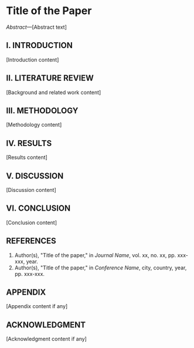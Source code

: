 # Title of the Paper

*Abstract*—[Abstract text]

## I. INTRODUCTION
[Introduction content]

## II. LITERATURE REVIEW
[Background and related work content]

## III. METHODOLOGY
[Methodology content]

## IV. RESULTS
[Results content]

## V. DISCUSSION
[Discussion content]

## VI. CONCLUSION
[Conclusion content]

## REFERENCES
1. Author(s), "Title of the paper," in *Journal Name*, vol. xx, no. xx, pp. xxx-xxx, year.
2. Author(s), "Title of the paper," in *Conference Name*, city, country, year, pp. xxx-xxx.

## APPENDIX
[Appendix content if any]

## ACKNOWLEDGMENT
[Acknowledgment content if any]

